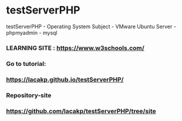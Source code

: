 # testServerPHP
testServerPHP - Operating System Subject - VMware Ubuntu Server - phpmyadmin - mysql

### LEARNING SITE : https://www.w3schools.com/

### Go to tutorial: 

### https://lacakp.github.io/testServerPHP/

### Repository-site
### https://github.com/lacakp/testServerPHP/tree/site
